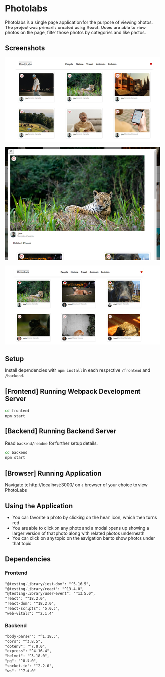 # Photolabs

Photolabs is a single page application for the purpose of viewing photos. The project was primarily created using React. Users are able to view photos on the page, filter those photos by categories and like photos.

## Screenshots

![PhotoLabs - HomePage](https://github.com/i8Raffles/photolabs/blob/main/docs/Home-Page.PNG?raw=true)

![PhotoLabs - Modal](https://github.com/i8Raffles/photolabs/blob/main/docs/Modal.PNG?raw=true)

![PhotoLabs - Topics + Favorites](https://github.com/i8Raffles/photolabs/blob/main/docs/Favorite_and_Categories.PNG?raw=true)

## Setup

Install dependencies with `npm install` in each respective `/frontend` and `/backend`.

## [Frontend] Running Webpack Development Server

```sh
cd frontend
npm start
```

## [Backend] Running Backend Server

Read `backend/readme` for further setup details.

```sh
cd backend
npm start
```
## [Browser] Running Application
Navigate to http://localhost:3000/ on a browser of your choice to view PhotoLabs

## Using the Application
- You can favorite a photo by clicking on the heart icon, which then turns red
- You are able to click on any photo and a modal opens up showing a larger version of that photo along with related photos underneath
- You can click on any topic on the navigation bar to show photos under that topic

## Dependencies

### Frontend
    "@testing-library/jest-dom": "^5.16.5",
    "@testing-library/react": "^13.4.0",
    "@testing-library/user-event": "^13.5.0",
    "react": "^18.2.0",
    "react-dom": "^18.2.0",
    "react-scripts": "5.0.1",
    "web-vitals": "^2.1.4"

### Backend
    "body-parser": "^1.18.3",
    "cors": "^2.8.5",
    "dotenv": "^7.0.0",
    "express": "^4.16.4",
    "helmet": "^3.18.0",
    "pg": "^8.5.0",
    "socket.io": "^2.2.0",
    "ws": "^7.0.0"